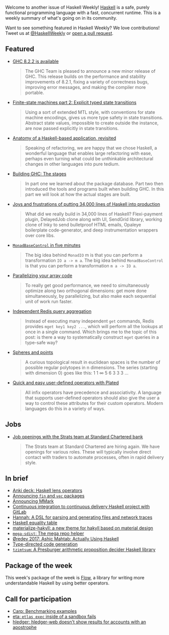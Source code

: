 Welcome to another issue of Haskell Weekly!
[Haskell](https://www.haskell.org) is a safe, purely functional programming language with a fast, concurrent runtime.
This is a weekly summary of what's going on in its community.

Want to see something featured in Haskell Weekly?
We love contributions!
Tweet us at [@HaskellWeekly](https://twitter.com/haskellweekly) or [open a pull request](https://github.com/haskellweekly/haskellweekly.github.io).

## Featured

-   [GHC 8.2.2 is available](https://ghc.haskell.org/trac/ghc/blog/ghc-8.2.2-released)

    > The GHC Team is pleased to announce a new minor release of GHC. This release builds on the performance and stability improvements of 8.2.1, fixing a variety of correctness bugs, improving error messages, and making the compiler more portable.

-   [Finite-state machines part 2: Explicit typed state transitions](https://wickstrom.tech/finite-state-machines/2017/11/19/finite-state-machines-part-2.html)

    > Using a sort of extended MTL style, with conventions for state machine encodings, gives us more type safety in state transitions. Abstract state values, impossible to create outside the instance, are now passed explicitly in state transitions.

-   [Anatomy of a Haskell-based application, revisited](https://tech-blog.capital-match.com/posts/3-anatomy-of-haskell-web-app.html)

    > Speaking of refactoring, we are happy that we chose Haskell, a wonderful language that enables large refactoring with ease, perhaps even turning what could be unthinkable architectural changes in other languages into pure tedium.

-   [Building GHC: The stages](https://medium.com/@zw3rk/building-ghc-the-stages-2c6cf6fc4b29)

    > In part one we learned about the package database. Part two then introduced the tools and programs built when building GHC. In this part we will look at how the actual stages are built.

-   [Joys and frustrations of putting 34,000 lines of Haskell into production](https://docs.google.com/presentation/d/1ggTVXzqCxcmkV5mKUH_gtl0ADUMvSMmhZlWfx_w7-wU)

    > What did we really build in 34,000 lines of Haskell? Flexi-payment plugin, DelayedJob clone along with UI, SendGrid library, working clone of Inky to send bulletproof HTML emails, Opaleye boilerplate code-generator, and deep instrumentation wrappers over core libs.

-   [`MonadBaseControl` in five minutes](http://www.parsonsmatt.org/2017/11/21/monadbasecontrol_in_five_minutes.html)

    > The big idea behind `MonadIO` m is that you can perform a transformation `IO a -> m a`. The big idea behind `MonadBaseControl` is that you can perform a transformation `m a -> IO a`.

-   [Parallelizing your array code](https://www.tweag.io/posts/2017-11-16-repa.html)

    > To really get good performance, we need to simultaneously optimize along two orthogonal dimensions: get more done simultaneously, by parallelizing, but also make each sequential unit of work run faster.

-   [Independent Redis query aggregation](https://identicalsnowflake.github.io/QueryAggregation.html)

    > Instead of executing many independent `get` commands, Redis provides `mget key1 key2 ...`, which will perform all the lookups at once in a single command. Which brings me to the topic of this post: is there a way to systematically construct `mget` queries in a type-safe way?

-   [Spheres and points](https://ipfs.io/ipfs/QmfN5DojVnEsf1Une3DFwfUiFpfWnQf31f61qgybiXVeQE/blog/spheres-and-points/)

    > A curious topological result in euclidean spaces is the number of possible regular polytopes in n dimensions. The series (starting with dimension 0) goes like this: 1 1 &#x221e; 5 6 3 3 3 ...

-   [Quick and easy user-defined operators with Plated](https://qfpl.io/posts/quick-and-easy-user-defined-operators/)

    > All infix operators have precedence and associativity. A language that supports user-defined operators should also give the user a way to control these attributes for their custom operators. Modern languages do this in a variety of ways.

## Jobs

-   [Job openings with the Strats team at Standard Chartered bank](http://www.atzedijkstra.net/haskell/job-openings-with-the-strats-team-at-standard-chartered-bank/)

    > The Strats team at Standard Chartered are hiring again. We have openings for various roles. These will typically involve direct contact with traders to automate processes, often in rapid delivery style.

## In brief

-   [Anki deck: Haskell lens operators](https://ankiweb.net/shared/info/1994529308)
-   [Announcing `fin` and `vec` packages](https://mail.haskell.org/pipermail/haskell-cafe/2017-November/128195.html)
-   [Announcing MMark](https://markkarpov.com/post/announcing-mmark.html)
-   [Continuous integration to continuous delivery Haskell project with GitLab](https://vadosware.io/post/continuous-integration-to-continous-delivery-haskell-project-with-gitlab/)
-   [Hannah: A DSL for parsing and generating files and network traces](https://abau.org/hannah)
-   [Haskell equality table](https://htmlpreview.github.io/?https://github.com/quchen/articles/blob/master/haskell-equality-table.html)
-   [materialize-hakyll: a new theme for hakyll based on material design](https://futtetennismo.github.io/materialize-hakyll/)
-   [`mega-sdist`: The mega repo helper](https://www.yesodweb.com/blog/2017/11/mega-sdist)
-   [&#xd8;redev 2017: Ashic Mahtab: Actually Using Haskell](https://vimeo.com/242141635)
-   [Type-directed code generation](http://reasonablypolymorphic.com/blog/type-directed-code-generation)
-   [`tzimtsum`: A Presburger arithmetic proposition decider Haskell library](https://modalduality.org/tzimtsum/)

## Package of the week

This week's package of the week is [Flow](https://www.stackage.org/haddock/lts-9.14/flow-1.0.9/Flow.html),
a library for writing more understandable Haskell by using better operators.

## Call for participation

-   [Carp: Benchmarking examples](https://github.com/carp-lang/Carp/issues/101)
-   [eta: `etlas exec` inside of a sandbox fails](https://github.com/typelead/eta/issues/565)
-   [hledger: hledger-web doesn't show results for accounts with an apostrophe](https://github.com/simonmichael/hledger/issues/649)
